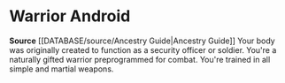 ﻿---
id: '117'
name: Warrior Android
rarity: Common
rus_type_level: null
source: '[[DATABASE/source/Ancestry Guide|Ancestry Guide]]'
trait: null
type: Heritage

---
# Warrior Android

**Source** [[DATABASE/source/Ancestry Guide|Ancestry Guide]] 
Your body was originally created to function as a security officer or soldier. You're a naturally gifted warrior preprogrammed for combat. You're trained in all simple and martial weapons.